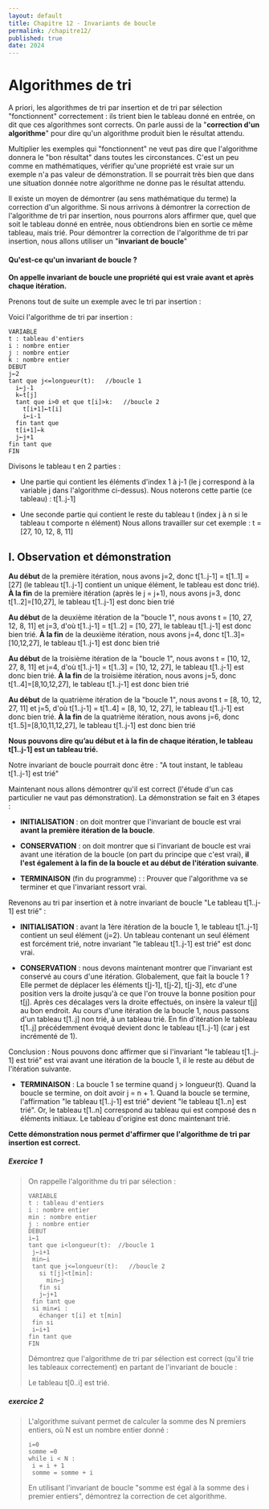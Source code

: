 ```yaml
---
layout: default
title: Chapitre 12 - Invariants de boucle
permalink: /chapitre12/
published: true
date: 2024
---
```


# Algorithmes de tri

A priori, les algorithmes de tri par insertion et de tri par sélection "fonctionnent" correctement : ils trient bien le tableau donné en entrée, on dit que ces algorithmes sont corrects. On parle aussi de la "**correction d'un algorithme**" pour dire qu'un algorithme produit bien le résultat attendu.

Multiplier les exemples qui "fonctionnent" ne veut pas dire que l'algorithme donnera le "bon résultat" dans toutes les circonstances. C'est un peu comme en mathématiques, vérifier qu'une propriété est vraie sur un exemple n'a pas valeur de démonstration. Il se pourrait très bien que dans une situation donnée notre algorithme ne donne pas le résultat attendu.

Il existe un moyen de démontrer (au sens mathématique du terme) la correction d'un algorithme. Si nous arrivons à démontrer la correction de l'algorithme de tri par insertion, nous pourrons alors affirmer que, quel que soit le tableau donné en entrée, nous obtiendrons bien en sortie ce même tableau, mais trié. Pour démontrer la correction de l'algorithme de tri par insertion, nous allons utiliser un "**invariant de boucle**"

#### Qu'est-ce qu'un invariant de boucle ?

**On appelle invariant de boucle une propriété qui est vraie avant et après chaque itération.**

Prenons tout de suite un exemple avec le tri par insertion :

Voici l'algorithme de tri par insertion :

```
VARIABLE
t : tableau d'entiers
i : nombre entier
j : nombre entier
k : nombre entier
DEBUT
j←2
tant que j<=longueur(t):   //boucle 1
  i←j-1
  k←t[j]
  tant que i>0 et que t[i]>k:   //boucle 2
    t[i+1]←t[i]
    i←i-1
  fin tant que
  t[i+1]←k
  j←j+1
fin tant que
FIN
```

Divisons le tableau t en 2 parties :

- Une partie qui contient les éléments d'index 1 à j-1 (le j correspond à la variable j dans l'algorithme ci-dessus). Nous noterons cette partie (ce tableau) : t[1..j-1]

- Une seconde partie qui contient le reste du tableau t (index j à n si le tableau t comporte n élément)
Nous allons travailler sur cet exemple : t = [27, 10, 12, 8, 11]

## I. Observation et démonstration

**Au début** de la première itération, nous avons j=2, donc t[1..j-1] = t[1..1] = [27] (le tableau t[1..j-1] contient un unique élément, le tableau est donc trié). **À la fin** de la première itération (après le j = j+1), nous avons j=3, donc t[1..2]=[10,27], le tableau t[1..j-1] est donc bien trié

**Au début** de la deuxième itération de la "boucle 1", nous avons t = [10, 27, 12, 8, 11] et j=3, d'où t[1..j-1] = t[1..2] = [10, 27], le tableau t[1..j-1] est donc bien trié. **À la fin** de la deuxième itération, nous avons j=4, donc t[1..3]=[10,12,27], le tableau t[1..j-1] est donc bien trié

**Au début** de la troisième itération de la "boucle 1", nous avons t = [10, 12, 27, 8, 11] et j=4, d'où t[1..j-1] = t[1..3] = [10, 12, 27], le tableau t[1..j-1] est donc bien trié. **À la fin** de la troisième itération, nous avons j=5, donc t[1..4]=[8,10,12,27], le tableau t[1..j-1] est donc bien trié

**Au début** de la quatrième itération de la "boucle 1", nous avons t = [8, 10, 12, 27, 11] et j=5, d'où t[1..j-1] = t[1..4] = [8, 10, 12, 27], le tableau t[1..j-1] est donc bien trié. **À la fin** de la quatrième itération, nous avons j=6, donc t[1..5]=[8,10,11,12,27], le tableau t[1..j-1] est donc bien trié

**Nous pouvons dire qu’au début et à la fin de chaque itération, le tableau t[1..j-1] est un tableau trié.**

Notre invariant de boucle pourrait donc être : "A tout instant, le tableau t[1..j-1] est trié"

Maintenant nous allons démontrer qu'il est correct (l'étude d'un cas particulier ne vaut pas démonstration). La démonstration se fait en 3 étapes : 

- **INITIALISATION** : on doit montrer que l'invariant de boucle est vrai **avant la première itération de la boucle**.

- **CONSERVATION** : on doit montrer que si l'invariant de boucle est vrai avant une itération de la boucle (on part du principe que c'est vrai), **il l'est également à la fin de la boucle et au début de l'itération suivante**.

- **TERMINAISON** (fin du programme) : : Prouver que l'algorithme va se terminer et que l'invariant ressort vrai.

Revenons au tri par insertion et à notre invariant de boucle "Le tableau t[1..j-1] est trié" :

- **INITIALISATION** : avant la 1ère itération de la boucle 1, le tableau t[1..j-1] contient un seul élément (j=2). Un tableau contenant un seul élément est forcément trié, notre invariant "le tableau t[1..j-1] est trié" est donc vrai.

- **CONSERVATION** : nous devons maintenant montrer que l'invariant est conservé au cours d'une itération. Globalement, que fait la boucle 1 ? Elle permet de déplacer les éléments t[j-1], t[j-2], t[j-3], etc d'une position vers la droite jusqu'à ce que l'on trouve la bonne position pour t[j]. Après ces décalages vers la droite effectués, on insère la valeur t[j] au bon endroit. Au cours d'une itération de la boucle 1, nous passons d'un tableau t[1..j] non trié, à un tableau trié. En fin d'itération le tableau t[1..j] précédemment évoqué devient donc le tableau t[1..j-1] (car j est incrémenté de 1).

Conclusion :  Nous pouvons donc affirmer que si l'invariant "le tableau t[1..j-1] est trié" est vrai avant une itération de la boucle 1, il le reste au début de l'itération suivante.

- **TERMINAISON** : La boucle 1 se termine quand j > longueur(t). Quand la boucle se termine, on doit avoir j = n + 1. Quand la boucle se termine, l'affirmation "le tableau t[1..j-1] est trié" devient "le tableau t[1..n] est trié". Or, le tableau t[1..n] correspond au tableau qui est composé des n éléments initiaux. Le tableau d'origine est donc maintenant trié.

**Cette démonstration nous permet d'affirmer que l'algorithme de tri par insertion est correct.**

##### Exercice 1
>
>On rappelle l'algorithme du tri par sélection :
>
>```
>VARIABLE
>t : tableau d'entiers
>i : nombre entier
>min : nombre entier
>j : nombre entier
>DEBUT
>i←1
>tant que i<longueur(t):  //boucle 1
>  j←i+1
>  min←i
>  tant que j<=longueur(t):   //boucle 2
>    si t[j]<t[min]:
>      min←j
>    fin si
>    j←j+1
>  fin tant que
>  si min≠i :
>    échanger t[i] et t[min]
>  fin si
>  i←i+1
>fin tant que
>FIN
>``` 
>
>
>Démontrez que l'algorithme de tri par sélection est correct (qu'il trie les tableaux correctement) en partant de l'invariant de boucle : 
>
>Le tableau t[0..i] est trié.

##### exercice 2
>
>L'algorithme suivant permet de calculer la somme des N premiers entiers, où N est un nombre entier donné :
>
>```
>i=0
>somme =0
>while i < N :
>  i = i + 1
>  somme = somme + i
>```
>
>En utilisant l'invariant de boucle "somme est égal à la somme des i premier entiers", démontrez la correction de cet algorithme.
